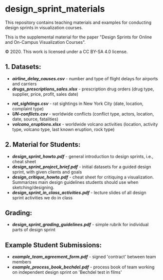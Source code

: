 # design_sprint_materials
This repository contains teaching materials and examples for conducting design sprints in visualization courses.


This is the supplemental material for the paper "Design Sprints for Online and On-Campus Visualization Courses".

© 2020. This work is licensed under a CC BY-SA 4.0 license. 


## 1. Datasets:

* ***airline_delay_causes.csv*** - number and type of flight delays for airports and carriers
* ***drugs_prescriptions_sales.xlsx*** - prescription drug orders (drug type, supplier, price, profit, sales date)
- ***rat_sightings.csv*** -  rat sightings in New York City (date, location, complaint type)
- ***UN-conflicts.csv*** - worldwide conflicts (conflict type, actors, location, date, source, fatalities)
- ***volcano_eruptions.xlsx*** - worldwide volcano activities (location, activity type, volcano type, last known eruption, rock type)

## 2. Material for Students:

* ***design_sprint_howto.pdf*** - general introduction to design sprints, i.e., cheat sheet
* ***design_sprint_project_brief.pdf*** - initial datasets for a guided design sprint, with given clients and goals
* ***design_critique_howto.pdf*** - cheat sheet for critiquing a visualization. Summarizes main design guidelines students should use when sketching/designing.
* ***design_sprint_in_class_activities.pdf*** - lecture slides of all design sprint activities we do in class

## Grading:
* ***design_sprint_grading_guidelines.pdf*** - simple rubrik for individual parts of design sprint

## Example Student Submissions:
* ***example_team_agreement_form.pdf*** - signed 'contract' between team members
* ***example_process_book_bechdel.pdf*** - process book of team working on independent design sprint on 'Bechdel test in films'

